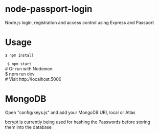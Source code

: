 # node-passport-login
Node.js login, registration and access control using Express and Passport

# Usage
<code>$ npm install </code>

<code> $ npm start </code><br />
\# Or run with Nodemon<br />
$ npm run dev <br />
\# Visit http://localhost:5000<br />
</code>

# MongoDB
Open "config/keys.js" and add your MongoDB URI, local or Atlas <br />

bcrypt is currently being used for hashing the Passwords before storing them into the database
